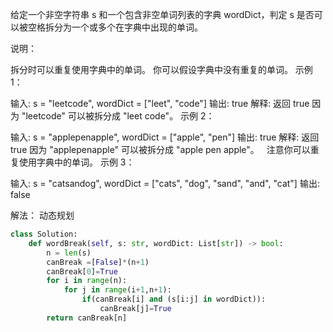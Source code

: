 给定一个非空字符串 s 和一个包含非空单词列表的字典 wordDict，判定 s 是否可以被空格拆分为一个或多个在字典中出现的单词。

说明：

拆分时可以重复使用字典中的单词。
你可以假设字典中没有重复的单词。
示例 1：

输入: s = "leetcode", wordDict = ["leet", "code"]
输出: true
解释: 返回 true 因为 "leetcode" 可以被拆分成 "leet code"。
示例 2：

输入: s = "applepenapple", wordDict = ["apple", "pen"]
输出: true
解释: 返回 true 因为 "applepenapple" 可以被拆分成 "apple pen apple"。
     注意你可以重复使用字典中的单词。
示例 3：

输入: s = "catsandog", wordDict = ["cats", "dog", "sand", "and", "cat"]
输出: false

解法：
动态规划
``` python
class Solution:
    def wordBreak(self, s: str, wordDict: List[str]) -> bool:
        n = len(s)
        canBreak =[False]*(n+1)
        canBreak[0]=True
        for i in range(n):
            for j in range(i+1,n+1):
                if(canBreak[i] and (s[i:j] in wordDict)):
                    canBreak[j]=True
        return canBreak[n]
```
